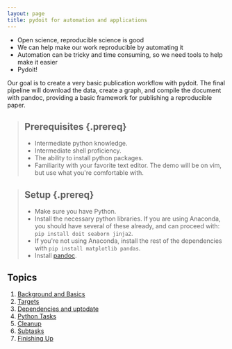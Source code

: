 ```yaml
---
layout: page
title: pydoit for automation and applications
---
```


* Open science, reproducible science is good
* We can help make our work reproducible by automating it
* Automation can be tricky and time consuming, so we need tools to help make it easier
* Pydoit!

Our goal is to create a very basic publication workflow with pydoit. The final pipeline
will download the data, create a graph, and compile the document with pandoc, providing a basic
framework for publishing a reproducible paper.

> ## Prerequisites {.prereq}
>
> * Intermediate python knowledge.
> * Intermediate shell proficiency.
> * The ability to install python packages.
> * Familiarity with your favorite text editor. The demo will be on vim, but use what you're comfortable with.

> ## Setup {.prereq}
>
> * Make sure you have Python.
> * Install the necessary python libraries. If you are using Anaconda, you should
>   have several of these already, and can proceed with: `pip install doit seaborn jinja2`.
> * If you're not using Anaconda, install the rest of the dependencies
>   with `pip install matplotlib pandas`.
> * Install [pandoc](http://pandoc.org/installing.html).


## Topics

1.  [Background and Basics](01-basics.html)
2.  [Targets](02-targets.html)
3.  [Dependencies and uptodate](03-dependencies.html)
4.  [Python Tasks](04-python-tasks.html)
5.  [Cleanup](05-cleanup.html)
6.  [Subtasks](06-subtasks.html)
7.  [Finishing Up](07-finishing-up.html)

